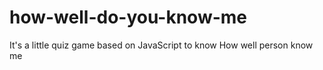 # how-well-do-you-know-me
 It's a little quiz game based on JavaScript to know How well person know me
